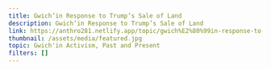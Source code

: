 ```yaml
---
title: Gwich’in Response to Trump’s Sale of Land
description: Gwich’in Response to Trump’s Sale of Land
link: https://anthro281.netlify.app/topic/gwich%E2%80%99in-response-to-trump%E2%80%99s-sale-of-land
thumbnail: /assets/media/featured.jpg
topic: Gwich'in Activism, Past and Present
filters: []
---
```

